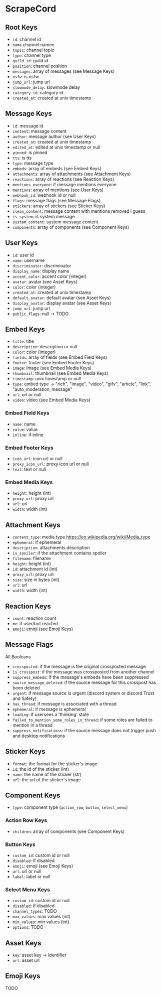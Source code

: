 # ScrapeCord

## Root Keys
- `id`: channel id
- `name` channel namee
- `topic`: channel topic
- `type`: channel type
- `guild_id`: guild id
- `position`: channel position
- `messages`: array of messages (see Message Keys)
- `nsfw`: is nsfw
- `jump_url`: jump url
- `slowmode_delay`: slowmode delay
- `category_id`: category id
- `created_at`: created at unix timestamp

## Message Keys
- `id`: message id
- `content`: message content
- `author`: message author (see User Keys)
- `created_at`: created at unix timestamp
- `edited_at`: edited at unix timestamp or null
- `pinned`: is pinned
- `tts`: is tts
- `type`: message type
- `embeds`: array of embeds (see Embed Keys)
- `attachments`: array of attachments (see Attachment Keys)
- `reactions`: array of reactions (see Reaction Keys)
- `mentions_everyone`: if message mentions everyone
- `mentions`: array of mentions (see User Keys)
- `webhook_id`: webhook id or null
- `flags`: message flags (see Message Flags)
- `stickers`: array of stickers (see Sticker Keys)
- `clean_content`: message content with mentions removed i guess
- `is_system`: is system message
- `system_content`: system message content
- `components`: array of components (see Component Keys)

## User Keys
- `id`: user id
- `name`: username
- `discriminator`: discriminator
- `display_name`: display name
- `accent_color`: accent color (integer)
- `avatar`: avatar (see Asset Keys)
- `color`: color (integer)
- `created_at`: created at unix timestamp
- `default_avatar`: default avatar (see Asset Keys)
- `display_avatar`: display avatar (see Asset Keys)
- `jump_url`: jump url
- `public_flags`: null -> TODO

## Embed Keys
- `title`: title
- `description`: description or null
- `color`: color (integer)
- `fields`: array of fields (see Embed Field Keys)
- `footer`: footer (see Embed Footer Keys)
- `image`: image (see Embed Media Keys)
- `thumbnail`: thumbnail (see Embed Media Keys)
- `timestamp`: unix timestamp or null
- `type`: embed type -> "rich", "image", "video", "gifv", "article", "link", "auto_moderation_message"
- `url`: url or null
- `video`: video (see Embed Media Keys)

### Embed Field Keys
- `name`: name
- `value`: value
- `inline`: if inline

### Embed Footer Keys
- `icon_url`: icon url or null
- `proxy_icon_url`: proxy icon url or null
- `text`: text or null

### Embed Media Keys
- `height`: height (int)
- `proxy_url`: proxy url
- `url`: url
- `width`: width (int)

## Attachment Keys
- `content_type`: media type https://en.wikipedia.org/wiki/Media_type
- `ephemeral`: if ephemeral
- `description`: attachments description
- `is_spoiler`: if the attachment contains spoiler
- `filename`: filename
- `height`: height (int)
- `id`: attachment id (int)
- `proxy_url`: proxy url
- `size`: size in bytes (int)
- `url`: url
- `width`: width (int)

## Reaction Keys
- `count`: reaction count
- `me`: if user/bot reacted
- `emoji`: emoji (see Emoji Keys)

## Message Flags
All Booleans
- `crossposted`:  if the message is the original crossposted message
- `is_crosspost`:  if the message was crossposted from another channel
- `suppress_embeds`:  if the message's embeds have been suppressed
- `source_message_deleted`:  if the source message for this crosspost has been deleted
- `urgent`: if message source is urgent (discord system or discord Trust and Safety)
- `has_thread`: if message is associated with a thread
- `ephemeral`: if message is ephemeral
- `loading`: if usersees a 'thinking' state
- `failed_to_mention_some_roles_in_thread`: if some roles are failed to mention in a thread 
- `suppress_notifications`: if the source message does not trigger push and desktop notifications

## Sticker Keys
- `format`: the format for the sticker's image
- `id`: the id of the sticker (int)
- `name`: the name of the sticker (str)
- `url`: the url of the sticker's image

## Component Keys
- `type`: component type (`action_row`, `button`, `select_menu`)

### Action Row Keys
- `children`: array of components (see Component Keys)

### Button Keys
- `custom_id`: custom id or null
- `disabled`: if disabled
- `emoji`: emoji (see Emoji Keys)
- `url`: url or null
- `label`: label or null

### Select Menu Keys
- `custom_id`: custom id or null
- `disabled`: if disabled
- `channel_types`: TODO
- `max_values`: max values (int)
- `min_values`: min values (int)
- `options`: TODO

## Asset Keys
- `key`: asset key -> identifier
- `url`: asset url

## Emoji Keys
TODO
